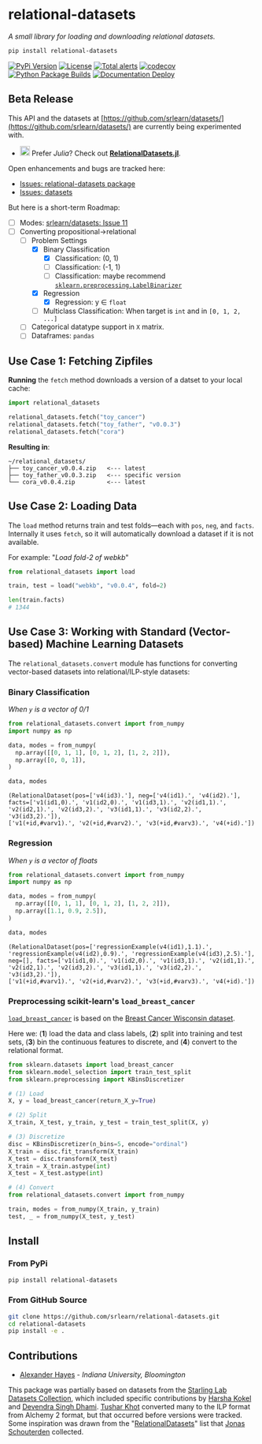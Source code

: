 # relational-datasets

*A small library for loading and downloading relational datasets.*

```bash
pip install relational-datasets
```

[![PyPi Version](https://img.shields.io/pypi/v/relational-datasets)](https://pypi.org/project/relational-datasets/)
[![License](https://img.shields.io/github/license/srlearn/relational-datasets)](https://github.com/srlearn/relational-datasets/blob/main/LICENSE)
[![Total alerts](https://img.shields.io/lgtm/alerts/g/srlearn/relational-datasets.svg?logo=lgtm&logoWidth=18)](https://lgtm.com/projects/g/srlearn/relational-datasets/alerts/)
[![codecov](https://codecov.io/gh/srlearn/relational-datasets/branch/main/graph/badge.svg?token=lutvcUSBRF)](https://codecov.io/gh/srlearn/relational-datasets)
[![Python Package Builds](https://github.com/srlearn/relational-datasets/actions/workflows/python-package.yml/badge.svg)](https://github.com/srlearn/relational-datasets/actions/workflows/python-package.yml)
[![Documentation Deploy](https://github.com/srlearn/relational-datasets/actions/workflows/deploy-docs.yml/badge.svg)](https://github.com/srlearn/relational-datasets/actions/workflows/deploy-docs.yml)

## Beta Release

This API and the datasets at
[https://github.com/srlearn/datasets/](https://github.com/srlearn/datasets/)
are currently being experimented with.

- <img src='https://avatars.githubusercontent.com/u/743164?s=200&v=4' height='20' width='20'/></a> Prefer *Julia*? Check out [**RelationalDatasets.jl**](https://github.com/srlearn/RelationalDatasets.jl).

Open enhancements and bugs are tracked here:

- [Issues: relational-datasets package](https://github.com/srlearn/relational-datasets/issues)
- [Issues: datasets](https://github.com/srlearn/datasets/issues)

But here is a short-term Roadmap:

- [ ] Modes: [srlearn/datasets: Issue 11](https://github.com/srlearn/datasets/issues/11)
- [ ] Converting propositional->relational
  - [ ] Problem Settings
    - [X] Binary Classification
      - [X] Classification: (0, 1)
      - [ ] Classification: (-1, 1)
      - [ ] Classification: maybe recommend [`sklearn.preprocessing.LabelBinarizer`](https://scikit-learn.org/stable/modules/generated/sklearn.preprocessing.LabelBinarizer.html)
    - [X] Regression
      - [X] Regression: y ∈ `float`
    - [ ] Multiclass Classification: When target is `int` and in `[0, 1, 2, ...]`
  - [ ] Categorical datatype support in `X` matrix.
  - [ ] Dataframes: `pandas`

## Use Case 1: Fetching Zipfiles

**Running** the `fetch` method downloads a version of a datset to your local cache:

```python
import relational_datasets

relational_datasets.fetch("toy_cancer")
relational_datasets.fetch("toy_father", "v0.0.3")
relational_datasets.fetch("cora")
```

**Resulting in**:

```console
~/relational_datasets/
├── toy_cancer_v0.0.4.zip   <--- latest
├── toy_father_v0.0.3.zip   <--- specific version
└── cora_v0.0.4.zip         <--- latest
```

## Use Case 2: Loading Data

The `load` method returns train and test folds—each with `pos`, `neg`, and
`facts`. Internally it uses `fetch`, so it will automatically download a
dataset if it is not available.

For example: "*Load fold-2 of webkb*"

```python
from relational_datasets import load

train, test = load("webkb", "v0.0.4", fold=2)

len(train.facts)
# 1344
```

## Use Case 3: Working with Standard (Vector-based) Machine Learning Datasets

The `relational_datasets.convert` module has functions for
converting vector-based datasets into relational/ILP-style
datasets:

### Binary Classification

*When `y` is a vector of 0/1*

```python
from relational_datasets.convert import from_numpy
import numpy as np

data, modes = from_numpy(
  np.array([[0, 1, 1], [0, 1, 2], [1, 2, 2]]),
  np.array([0, 0, 1]),
)

data, modes
```

```console
(RelationalDataset(pos=['v4(id3).'], neg=['v4(id1).', 'v4(id2).'], facts=['v1(id1,0).', 'v1(id2,0).', 'v1(id3,1).', 'v2(id1,1).', 'v2(id2,1).', 'v2(id3,2).', 'v3(id1,1).', 'v3(id2,2).', 'v3(id3,2).']),
['v1(+id,#varv1).', 'v2(+id,#varv2).', 'v3(+id,#varv3).', 'v4(+id).'])
```

### Regression

*When `y` is a vector of floats*

```python
from relational_datasets.convert import from_numpy
import numpy as np

data, modes = from_numpy(
  np.array([[0, 1, 1], [0, 1, 2], [1, 2, 2]]),
  np.array([1.1, 0.9, 2.5]),
)

data, modes
```

```console
(RelationalDataset(pos=['regressionExample(v4(id1),1.1).', 'regressionExample(v4(id2),0.9).', 'regressionExample(v4(id3),2.5).'], neg=[], facts=['v1(id1,0).', 'v1(id2,0).', 'v1(id3,1).', 'v2(id1,1).', 'v2(id2,1).', 'v2(id3,2).', 'v3(id1,1).', 'v3(id2,2).', 'v3(id3,2).']),
['v1(+id,#varv1).', 'v2(+id,#varv2).', 'v3(+id,#varv3).', 'v4(+id).'])
```

### Preprocessing scikit-learn's `load_breast_cancer`

[`load_breast_cancer`](https://scikit-learn.org/stable/modules/generated/sklearn.datasets.load_breast_cancer.html)
is based on the
[Breast Cancer Wisconsin dataset](https://archive.ics.uci.edu/ml/datasets/Breast+Cancer+Wisconsin+(Diagnostic)).

Here we: (**1**) load the data and class labels,
(**2**) split into training and test sets, (**3**) bin the continuous
features to discrete, and (**4**) convert to the relational format.

```python
from sklearn.datasets import load_breast_cancer
from sklearn.model_selection import train_test_split
from sklearn.preprocessing import KBinsDiscretizer

# (1) Load
X, y = load_breast_cancer(return_X_y=True)

# (2) Split
X_train, X_test, y_train, y_test = train_test_split(X, y)

# (3) Discretize
disc = KBinsDiscretizer(n_bins=5, encode="ordinal")
X_train = disc.fit_transform(X_train)
X_test = disc.transform(X_test)
X_train = X_train.astype(int)
X_test = X_test.astype(int)

# (4) Convert
from relational_datasets.convert import from_numpy

train, modes = from_numpy(X_train, y_train)
test, _ = from_numpy(X_test, y_test)
```

## Install

### From PyPi

```bash
pip install relational-datasets
```

### From GitHub Source

```bash
git clone https://github.com/srlearn/relational-datasets.git
cd relational-datasets
pip install -e .
```

## Contributions

- [Alexander Hayes](https://hayesall.com) - *Indiana University, Bloomington*

This package was partially based on datasets from the
[Starling Lab Datasets Collection](https://starling.utdallas.edu/datasets/),
which included specific contributions by
[Harsha Kokel](https://harshakokel.com/) and
[Devendra Singh Dhami](https://sites.google.com/view/devendradhami).
[Tushar Khot](https://allenai.org/team/tushark) converted many to the ILP
format from Alchemy 2 format, but that occurred before versions were tracked.
Some inspiration was drawn from the
"[RelationalDatasets](https://github.com/joschout/RelationalDatasets)" list that
[Jonas Schouterden](https://people.cs.kuleuven.be/~jonas.schouterden/) collected.
